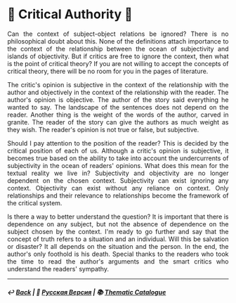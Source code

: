 # 📖 Critical Authority 📖

<p align="justify">Can the context of subject-object relations be ignored? There is no philosophical doubt about this. None of the definitions attach importance to the context of the relationship between the ocean of subjectivity and islands of objectivity. But if critics are free to ignore the context, then what is the point of critical theory? If you are not willing to accept the concepts of critical theory, there will be no room for you in the pages of literature.</p>

<p align="justify">The critic's opinion is subjective in the context of the relationship with the author and objectively in the context of the relationship with the reader. The author's opinion is objective. The author of the story said everything he wanted to say. The landscape of the sentences does not depend on the reader. Another thing is the weight of the words of the author, carved in granite. The reader of the story can give the authors as much weight as they wish. The reader's opinion is not true or false, but subjective.</p>

<p align="justify">Should I pay attention to the position of the reader? This is decided by the critical position of each of us. Although a critic's opinion is subjective, it becomes true based on the ability to take into account the undercurrents of subjectivity in the ocean of readers' opinions. What does this mean for the textual reality we live in? Subjectivity and objectivity are no longer dependent on the chosen context. Subjectivity can exist ignoring any context. Objectivity can exist without any reliance on context. Only relationships and their relevance to relationships become the framework of the critical system.</p>

<p align="justify">Is there a way to better understand the question? It is important that there is dependence on any subject, but not the absence of dependence on the subject chosen by the context. I'm ready to go further and say that the concept of truth refers to a situation and an individual. Will this be salvation or disaster? It all depends on the situation and the person. In the end, the author's only foothold is his death. Special thanks to the readers who took the time to read the author's arguments and the smart critics who understand the readers' sympathy.</p>

***

##### ↩️ [Back](index.md) | 🌻 [Русская Версия](criticism-2.md) | 📚 [Thematic Catalogue](index_t.md)


